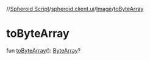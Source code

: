 //[Spheroid Script](../../index.md)/[spheroid.client.ui](../index.md)/[Image](index.md)/[toByteArray](to-byte-array.md)



# toByteArray  
 
fun [toByteArray](to-byte-array.md)(): [ByteArray](../../spheroid/-byte-array/index.md)?  



